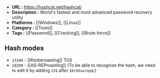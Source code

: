 - **URL :** https://hashcat.net/hashcat/
- **Description :** World's fastest and most advanced password recovery utility
- **Platforms :** [[Windows]], [[Linux]]
- **Category :** [[Tools]]
- **Tags :** [[Password]], [[Cracking]], [[Brute force]]

## Hash modes
- `13100` - [[Kerberoasting]] TGS
- `18200` - [[AS-REProasting]] (To be able to recognize the hash, we need to edit it by adding `23$` after `$krb5asrep$`:)

